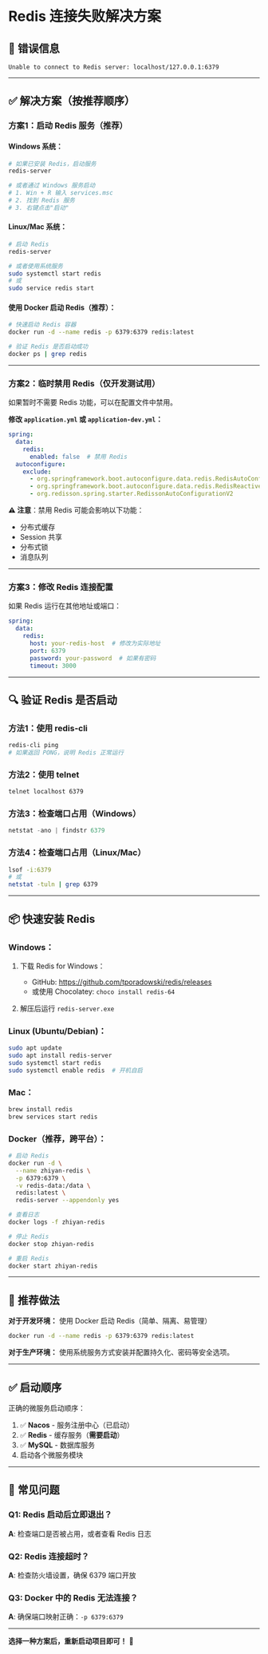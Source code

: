# Redis 连接失败解决方案

## 🔴 错误信息
```
Unable to connect to Redis server: localhost/127.0.0.1:6379
```

---

## ✅ 解决方案（按推荐顺序）

### 方案1：启动 Redis 服务（推荐）

#### Windows 系统：
```powershell
# 如果已安装 Redis，启动服务
redis-server

# 或者通过 Windows 服务启动
# 1. Win + R 输入 services.msc
# 2. 找到 Redis 服务
# 3. 右键点击"启动"
```

#### Linux/Mac 系统：
```bash
# 启动 Redis
redis-server

# 或者使用系统服务
sudo systemctl start redis
# 或
sudo service redis start
```

#### 使用 Docker 启动 Redis（推荐）：
```bash
# 快速启动 Redis 容器
docker run -d --name redis -p 6379:6379 redis:latest

# 验证 Redis 是否启动成功
docker ps | grep redis
```

---

### 方案2：临时禁用 Redis（仅开发测试用）

如果暂时不需要 Redis 功能，可以在配置文件中禁用。

**修改 `application.yml` 或 `application-dev.yml`：**

```yaml
spring:
  data:
    redis:
      enabled: false  # 禁用 Redis
  autoconfigure:
    exclude:
      - org.springframework.boot.autoconfigure.data.redis.RedisAutoConfiguration
      - org.springframework.boot.autoconfigure.data.redis.RedisReactiveAutoConfiguration
      - org.redisson.spring.starter.RedissonAutoConfigurationV2
```

**⚠️ 注意**：禁用 Redis 可能会影响以下功能：
- 分布式缓存
- Session 共享
- 分布式锁
- 消息队列

---

### 方案3：修改 Redis 连接配置

如果 Redis 运行在其他地址或端口：

```yaml
spring:
  data:
    redis:
      host: your-redis-host  # 修改为实际地址
      port: 6379
      password: your-password  # 如果有密码
      timeout: 3000
```

---

## 🔍 验证 Redis 是否启动

### 方法1：使用 redis-cli
```bash
redis-cli ping
# 如果返回 PONG，说明 Redis 正常运行
```

### 方法2：使用 telnet
```bash
telnet localhost 6379
```

### 方法3：检查端口占用（Windows）
```powershell
netstat -ano | findstr 6379
```

### 方法4：检查端口占用（Linux/Mac）
```bash
lsof -i:6379
# 或
netstat -tuln | grep 6379
```

---

## 📦 快速安装 Redis

### Windows：
1. 下载 Redis for Windows：
   - GitHub: https://github.com/tporadowski/redis/releases
   - 或使用 Chocolatey: `choco install redis-64`

2. 解压后运行 `redis-server.exe`

### Linux (Ubuntu/Debian)：
```bash
sudo apt update
sudo apt install redis-server
sudo systemctl start redis
sudo systemctl enable redis  # 开机自启
```

### Mac：
```bash
brew install redis
brew services start redis
```

### Docker（推荐，跨平台）：
```bash
# 启动 Redis
docker run -d \
  --name zhiyan-redis \
  -p 6379:6379 \
  -v redis-data:/data \
  redis:latest \
  redis-server --appendonly yes

# 查看日志
docker logs -f zhiyan-redis

# 停止 Redis
docker stop zhiyan-redis

# 重启 Redis
docker start zhiyan-redis
```

---

## 🎯 推荐做法

**对于开发环境：**
使用 Docker 启动 Redis（简单、隔离、易管理）

```bash
docker run -d --name redis -p 6379:6379 redis:latest
```

**对于生产环境：**
使用系统服务方式安装并配置持久化、密码等安全选项。

---

## ✅ 启动顺序

正确的微服务启动顺序：
1. ✅ **Nacos** - 服务注册中心（已启动）
2. ✅ **Redis** - 缓存服务（**需要启动**）
3. ✅ **MySQL** - 数据库服务
4. 启动各个微服务模块

---

## 🐛 常见问题

### Q1: Redis 启动后立即退出？
**A**: 检查端口是否被占用，或者查看 Redis 日志

### Q2: Redis 连接超时？
**A**: 检查防火墙设置，确保 6379 端口开放

### Q3: Docker 中的 Redis 无法连接？
**A**: 确保端口映射正确：`-p 6379:6379`

---

**选择一种方案后，重新启动项目即可！** 🚀

